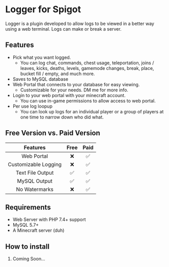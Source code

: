 # Logger for Spigot
Logger is a plugin developed to allow logs to be viewed in a better way using a web 
terminal. Logs can make or break a server.

## Features
- Pick what you want logged. 
  - You can log chat, commands, chest usage, teleportation, joins / leaves, kicks, deaths, levels, gamemode changes, break, place, bucket fill / empty, and much more.
- Saves to MySQL database
- Web Portal that connects to your database for easy viewing.
  - Customizable for your needs. DM me for more info.
- Login to your web portal with your minecraft account.  
  - You can use in-game permissions to allow access to web portal.
- Per use log loopup
  - You can look up logs for an individual player or a group of players at one time to narrow down who did what. 

## Free Version vs. Paid Version
|       Features       | Free | Paid |
|:--------------------:|:----:|:----:|
| Web Portal           | ❌    | ✅    |
| Customizable Logging | ❌    | ✅    |
| Text File Output     | ✅    | ✅    |
| MySQL Output         | ✅    | ✅    |
| No Watermarks        | ❌    | ✅    |

## Requirements
- Web Server with PHP 7.4+ support
- MySQL 5.7+
- A Minecraft server (duh)

## How to install
1. Coming Soon... 
